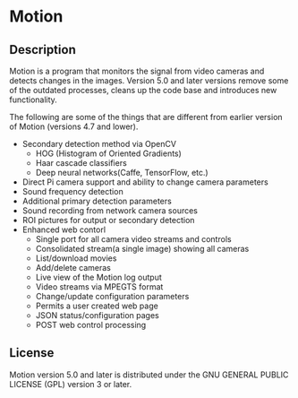 Motion
=============

## Description

Motion is a program that monitors the signal from video cameras
and detects changes in the images.  Version 5.0 and later versions
remove some of the outdated processes, cleans up the code base and
introduces new functionality.

The following are some of the things that are different from earlier
version of Motion (versions 4.7 and lower).
- Secondary detection method via OpenCV
  - HOG (Histogram of Oriented Gradients)
  - Haar cascade classifiers
  - Deep neural networks(Caffe, TensorFlow, etc.)
- Direct Pi camera support and ability to change camera parameters
- Sound frequency detection
- Additional primary detection parameters
- Sound recording from network camera sources
- ROI pictures for output or secondary detection
- Enhanced web contorl
  - Single port for all camera video streams and controls
  - Consolidated stream(a single image) showing all cameras
  - List/download movies
  - Add/delete cameras
  - Live view of the Motion log output
  - Video streams via MPEGTS format
  - Change/update configuration parameters
  - Permits a user created web page
  - JSON status/configuration pages
  - POST web control processing

## License

Motion version 5.0 and later is distributed under the GNU GENERAL PUBLIC LICENSE (GPL) version 3 or later.


